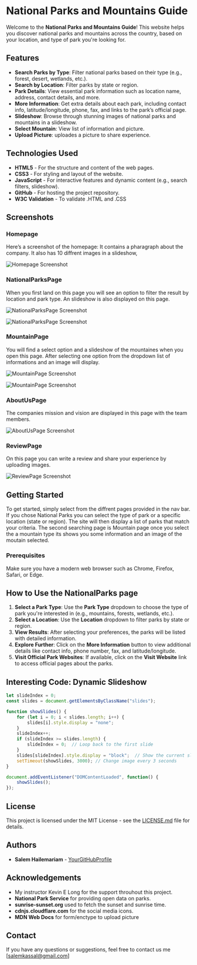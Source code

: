 # National Parks and Mountains Guide

Welcome to the **National Parks and Mountains Guide**! This website helps you discover national parks and mountains across the country, based on your location, and type of park you're looking for.

## Features

- **Search Parks by Type**: Filter national parks based on their type (e.g., forest, desert, wetlands, etc.).
- **Search by Location**: Filter parks by state or region.
- **Park Details**: View essential park information such as location name, address, contact details, and more.
- **More Information**: Get extra details about each park, including contact info, latitude/longitude, phone, fax, and links to the park’s official page.
- **Slideshow**: Browse through stunning images of national parks and mountains in a slideshow.
- **Select Mountain**: View list of information and picture.
- **Upload Picture**: uploades a picture to share experience.

## Technologies Used

- **HTML5** - For the structure and content of the web pages.
- **CSS3** - For styling and layout of the website.
- **JavaScript** - For interactive features and dynamic content (e.g., search filters, slideshow).
- **GitHub** - For hosting the project repository.
- **W3C Validation** - To validate .HTML and .CSS

## Screenshots

### Homepage

Here’s a screenshot of the homepage: It contains a pharagraph about the company. It also has 10 diffrent images in a slideshow,

![Homepage Screenshot](./images/README.dm/home_page.jpg)

### NationalParksPage

When you first land on this page you will see an option to filter the result by location and park type. An slideshow is also displayed on this page.

![NationalParksPage Screenshot](./images/README.dm/parks.jpg)

![NationalParksPage Screenshot](./images/README.dm/parks_filter.jpg)

### MountainPage

You will find a select option and a slideshow of the mountaines when you open this page. After selecting one option from the dropdown list of informations and an image will display.

![MountainPage Screenshot](./images/README.dm/mountain.jpg)

![MountainPage Screenshot](./images/README.dm/mountain_filter.jpg)

### AboutUsPage

The companies mission and vision are displayed in this page with the team members.

![AboutUsPage Screenshot](./images/README.dm/aboutUs.jpg)

### ReviewPage

On this page you can write a review and share your experience by uploading images.

![ReviewPage Screenshot](./images/README.dm/review.jpg)


## Getting Started

To get started, simply select from the diffrent pages provided in the nav bar. If you chose National Parks you can select the type of park or a specific location (state or region). The site will then display a list of parks that match your criteria. The second searching page is Mountain page once you select the a mountain type its shows you some information and an image of the moutain selected.

### Prerequisites

Make sure you have a modern web browser such as Chrome, Firefox, Safari, or Edge.

## How to Use the NationalParks page

1. **Select a Park Type**: Use the **Park Type** dropdown to choose the type of park you're interested in (e.g., mountains, forests, wetlands, etc.).
2. **Select a Location**: Use the **Location** dropdown to filter parks by state or region.
3. **View Results**: After selecting your preferences, the parks will be listed with detailed information.
4. **Explore Further**: Click on the **More Information** button to view additional details like contact info, phone number, fax, and latitude/longitude.
5. **Visit Official Park Websites**: If available, click on the **Visit Website** link to access official pages about the parks.

## Interesting Code: Dynamic Slideshow
```javascript
let slideIndex = 0;
const slides = document.getElementsByClassName("slides");

function showSlides() {
    for (let i = 0; i < slides.length; i++) {
        slides[i].style.display = "none";
    }
    slideIndex++;
    if (slideIndex >= slides.length) {
        slideIndex = 0;  // Loop back to the first slide
    }
    slides[slideIndex].style.display = "block";  // Show the current slide
    setTimeout(showSlides, 3000); // Change image every 3 seconds
}

document.addEventListener("DOMContentLoaded", function() {
    showSlides(); 
});
```

## License

This project is licensed under the MIT License - see the [LICENSE.md](LICENSE.md) file for details.

## Authors

- **Salem Hailemariam** - [YourGitHubProfile](https://github.com/Salem-H)

## Acknowledgements

- My instructor Kevin E Long for the support throuhout this project.
- **National Park Service** for providing open data on parks.
- **sunrise-sunset.org** used to fetch the sunset and sunrise time.
- **cdnjs.cloudflare.com** for the social media icons.
- **MDN Web Docs** for form/enctype to upload picture

## Contact

If you have any questions or suggestions, feel free to contact us me [salemkassal@gmail.com]